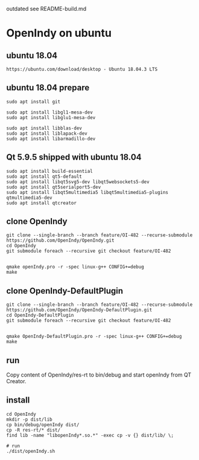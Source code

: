 outdated see README-build.md

# OpenIndy on ubuntu

## ubuntu 18.04 
   
    https://ubuntu.com/download/desktop - Ubuntu 18.04.3 LTS

## ubuntu 18.04 prepare

    sudo apt install git

    sudo apt install libgl1-mesa-dev
    sudo apt install libglu1-mesa-dev

    sudo apt install libblas-dev
    sudo apt install liblapack-dev
    sudo apt install libarmadillo-dev
  
## Qt 5.9.5 shipped with ubuntu 18.04

    sudo apt install build-essential
    sudo apt install qt5-default
    sudo apt install libqt5svg5-dev libqt5websockets5-dev 
    sudo apt install qt5serialport5-dev
    sudo apt install libqt5multimedia5 libqt5multimedia5-plugins qtmultimedia5-dev
    sudo apt install qtcreator   

## clone OpenIndy

    git clone --single-branch --branch feature/OI-482 --recurse-submodule https://github.com/OpenIndy/OpenIndy.git
    cd OpenIndy
    git submodule foreach --recursive git checkout feature/OI-482


    qmake openIndy.pro -r -spec linux-g++ CONFIG+=debug
    make

## clone OpenIndy-DefaultPlugin

    git clone --single-branch --branch feature/OI-482 --recurse-submodule https://github.com/OpenIndy/OpenIndy-DefaultPlugin.git
    cd OpenIndy-DefaultPlugin
    git submodule foreach --recursive git checkout feature/OI-482


    qmake OpenIndy-DefaultPlugin.pro -r -spec linux-g++ CONFIG+=debug
    make

## run

Copy content of OpenIndy/res-rt to bin/debug and start openIndy from QT Creator. 

## install

    cd OpenIndy
    mkdir -p dist/lib
    cp bin/debug/openIndy dist/
    cp -R res-rt/* dist/
    find lib -name "libopenIndy*.so.*" -exec cp -v {} dist/lib/ \;

    # run
    ./dist/openIndy.sh

